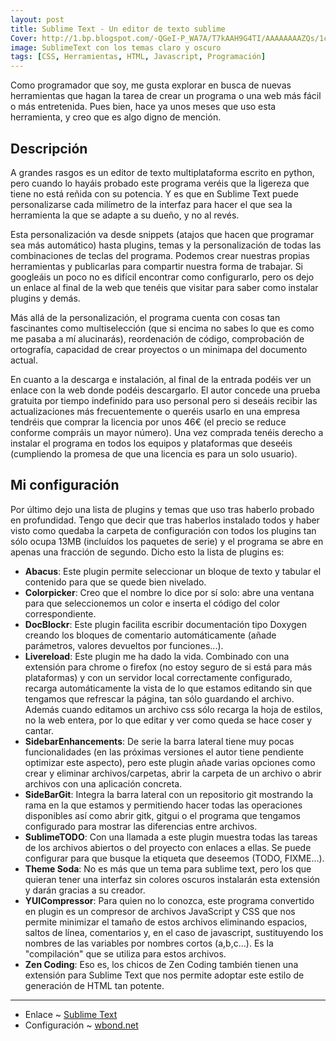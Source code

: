 ```yaml
---
layout: post
title: Sublime Text - Un editor de texto sublime
Cover: http://1.bp.blogspot.com/-QGeI-P_WA7A/T7kAAH9G4TI/AAAAAAAAZQs/1cf2S_yIQXo/s1600/sublimetext.jpg
image: SublimeText con los temas claro y oscuro
tags: [CSS, Herramientas, HTML, Javascript, Programación]
---
```


Como programador que soy, me gusta explorar en busca de nuevas herramientas que hagan la tarea de crear un programa o una web más fácil o más entretenida. Pues bien, hace ya unos meses que uso esta herramienta, y creo que es algo digno de mención.

## Descripción

A grandes rasgos es un editor de texto multiplataforma escrito en python, pero cuando lo hayáis probado este programa veréis que la ligereza que tiene no está reñida con su potencia. Y es que en Sublime Text puede personalizarse cada milímetro de la interfaz para hacer el que sea la herramienta la que se adapte a su dueño, y no al revés.

Esta personalización va desde snippets (atajos que hacen que programar sea más automático) hasta plugins, temas y la personalización de todas las combinaciones de teclas del programa. Podemos crear nuestras propias herramientas y publicarlas para compartir nuestra forma de trabajar. Si googleáis un poco no es difícil encontrar como configurarlo, pero os dejo un enlace al final de la web que tenéis que visitar para saber como instalar plugins y demás.

Más allá de la personalización, el programa cuenta con cosas tan fascinantes como multiselección (que si encima no sabes lo que es como me pasaba a mí alucinarás), reordenación de código, comprobación de ortografía, capacidad de crear proyectos o un minimapa del documento actual.

En cuanto a la descarga e instalación, al final de la entrada podéis ver un enlace con la web donde podéis descargarlo. El autor concede una prueba gratuita por tiempo indefinido para uso personal pero si deseáis recibir las actualizaciones más frecuentemente o queréis usarlo en una empresa tendréis que comprar la licencia por unos 46€ (el precio se reduce conforme compráis un mayor número). Una vez comprada tenéis derecho a instalar el programa en todos los equipos y plataformas que deseéis (cumpliendo la promesa de que una licencia es para un solo usuario).

## Mi configuración

Por último dejo una lista de plugins y temas que uso tras haberlo probado en profundidad. Tengo que decir que tras haberlos instalado todos y haber visto como quedaba la carpeta de configuración con todos los plugins tan sólo ocupa 13MB (incluídos los paquetes de serie) y el programa se abre en apenas una fracción de segundo. Dicho esto la lista de plugins es:

 - **Abacus**: Este plugin permite seleccionar un bloque de texto y tabular el contenido para que se quede bien nivelado.
 - **Colorpicker**: Creo que el nombre lo dice por sí solo: abre una ventana para que seleccionemos un color e inserta el código del color correspondiente.
 - **DocBlockr**: Este plugin facilita escribir documentación tipo Doxygen creando los bloques de comentario automáticamente (añade parámetros, valores devueltos por funciones...).
 - **Livereload**: Este plugin me ha dado la vida. Combinado con una extensión para chrome o firefox (no estoy seguro de si está para más plataformas) y con un servidor local correctamente configurado, recarga automáticamente la vista de lo que estamos editando sin que tengamos que refrescar la página, tan sólo guardando el archivo. Además cuando editamos un archivo css sólo recarga la hoja de estilos, no la web entera, por lo que editar y ver como queda se hace coser y cantar.
 - **SidebarEnhancements**: De serie la barra lateral tiene muy pocas funcionalidades (en las próximas versiones el autor tiene pendiente optimizar este aspecto), pero este plugin añade varias opciones como crear y eliminar archivos/carpetas, abrir la carpeta de un archivo o abrir archivos con una aplicación concreta.
 - **SideBarGit**: Integra la barra lateral con un repositorio git mostrando la rama en la que estamos y permitiendo hacer todas las operaciones disponibles así como abrir gitk, gitgui o el programa que tengamos configurado para mostrar las diferencias entre archivos.
 - **SublimeTODO**: Con una llamada a este plugin muestra todas las tareas de los archivos abiertos o del proyecto con enlaces a ellas. Se puede configurar para que busque la etiqueta que deseemos (TODO, FIXME...).
 - **Theme Soda**: No es más que un tema para sublime text, pero los que quieran tener una interfaz sin colores oscuros instalarán esta extensión y darán gracias a su creador.
 - **YUICompressor**: Para quien no lo conozca, este programa convertido en plugin es un compresor de archivos JavaScript y CSS que nos permite minimizar el tamaño de estos archivos eliminando espacios, saltos de línea, comentarios y, en el caso de javascript, sustituyendo los nombres de las variables por nombres cortos (a,b,c...). Es la "compilación" que se utiliza para estos archivos.
 - **Zen Coding**: Eso es, los chicos de Zen Coding también tienen una extensión para Sublime Text que nos permite adoptar este estilo de generación de HTML tan potente.

-----
 - Enlace ~ [Sublime Text](http://www.sublimetext.com/2)
 - Configuración ~ [wbond.net](http://wbond.net/sublime_packages/package_control)
